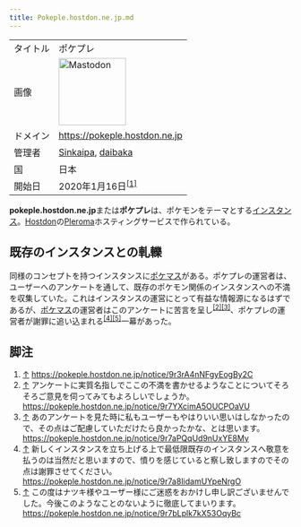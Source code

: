 ```yaml
---
title: Pokeple.hostdon.ne.jp.md
---
```

<div>

|          |                                                                                                                                                                                                                                                                                                        |
|----------|--------------------------------------------------------------------------------------------------------------------------------------------------------------------------------------------------------------------------------------------------------------------------------------------------------|
| タイトル | ポケプレ                                                                                                                                                                                                                                                                                               |
| 画像     | [<img src="/images/thumb/0/00/Mastodon_logo.png/120px-Mastodon_logo.png" srcset="/images/thumb/0/00/Mastodon_logo.png/180px-Mastodon_logo.png 1.5x, /images/0/00/Mastodon_logo.png 2x" width="120" height="120" alt="Mastodon" />](/%E3%83%95%E3%82%A1%E3%82%A4%E3%83%AB:Mastodon_logo.png "Mastodon") |
| ドメイン | <a href="https://pokeple.hostdon.ne.jp" rel="nofollow">https://pokeple.hostdon.ne.jp</a>                                                                                                                                                                                                               |
| 管理者   | <a href="https://pokeple.hostdon.ne.jp/Sinkaipa" rel="nofollow">Sinkaipa</a>, <a href="https://pokeple.hostdon.ne.jp/daibaka" rel="nofollow">daibaka</a>                                                                                                                                               |
| 国       | 日本                                                                                                                                                                                                                                                                                                   |
| 開始日   | 2020年1月16日<sup>[\[1\]](#cite_note-1)</sup>                                                                                                                                                                                                                                                          |

**pokeple.hostdon.ne.jp**または**ポケプレ**は、ポケモンをテーマとする[インスタンス](/%E3%82%A4%E3%83%B3%E3%82%B9%E3%82%BF%E3%83%B3%E3%82%B9 "インスタンス")。[Hostdon](/Hostdon "Hostdon")の[Pleroma](/Pleroma "Pleroma")ホスティングサービスで作られている。

## 既存のインスタンスとの軋轢

同様のコンセプトを持つインスタンスに[ポケマス](/%E3%83%9D%E3%82%B1%E3%83%9E%E3%82%B9 "ポケマス")がある。ポケプレの運営者は、ユーザーへのアンケートを通して、既存のポケモン関係のインスタンスへの不満を収集していた。これはインスタンスの運営にとって有益な情報源になるはずであるが、[ポケマス](/%E3%83%9D%E3%82%B1%E3%83%9E%E3%82%B9 "ポケマス")の運営者はこのアンケートに苦言を呈し<sup>[\[2\]](#cite_note-2)[\[3\]](#cite_note-3)</sup>、ポケプレの運営者が謝罪に追い込まれる<sup>[\[4\]](#cite_note-4)[\[5\]](#cite_note-5)</sup>一幕があった。

## 脚注

<div>

1.  [↑](#cite_ref-1) <a href="https://pokeple.hostdon.ne.jp/notice/9r3rA4nNFgyEogBy2C" rel="nofollow">https://pokeple.hostdon.ne.jp/notice/9r3rA4nNFgyEogBy2C</a>
2.  [↑](#cite_ref-2) アンケートに実質名指しでここの不満を書かせるようなことについてそろそろご意見を伺ってみてもよろしいでしょうか。 <a href="https://pokeple.hostdon.ne.jp/notice/9r7YXcimA5OUCPOaVU" rel="nofollow">https://pokeple.hostdon.ne.jp/notice/9r7YXcimA5OUCPOaVU</a>
3.  [↑](#cite_ref-3) あのアンケートを見た時に私もユーザーもやはりいい思いはしなかったので、その点はご配慮していただけたら良かったかな、とは思います。 <a href="https://pokeple.hostdon.ne.jp/notice/9r7aPQqUd9nUxYE8My" rel="nofollow">https://pokeple.hostdon.ne.jp/notice/9r7aPQqUd9nUxYE8My</a>
4.  [↑](#cite_ref-4) 新しくインスタンスを立ち上げる上で最低限既存のインスタンスへ敬意を払うのは当然だと思いますので、憤りを感じていると察し致しますのでその点は謝罪させてください。 <a href="https://pokeple.hostdon.ne.jp/notice/9r7a8IidamUYpeNrgO" rel="nofollow">https://pokeple.hostdon.ne.jp/notice/9r7a8IidamUYpeNrgO</a>
5.  [↑](#cite_ref-5) この度はナツキ様やユーザー様にご迷惑をおかけし申し訳ございませんでした。今後このようなことのないように徹底してまいります。 <a href="https://pokeple.hostdon.ne.jp/notice/9r7bLplk7kX53OqyBc" rel="nofollow">https://pokeple.hostdon.ne.jp/notice/9r7bLplk7kX53OqyBc</a>

</div>

</div>
